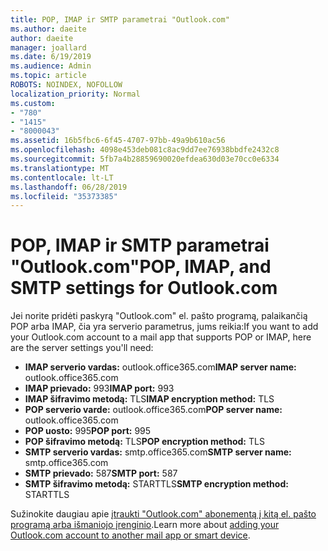 ```yaml
---
title: POP, IMAP ir SMTP parametrai "Outlook.com"
ms.author: daeite
author: daeite
manager: joallard
ms.date: 6/19/2019
ms.audience: Admin
ms.topic: article
ROBOTS: NOINDEX, NOFOLLOW
localization_priority: Normal
ms.custom:
- "780"
- "1415"
- "8000043"
ms.assetid: 16b5fbc6-6f45-4707-97bb-49a9b610ac56
ms.openlocfilehash: 4098e453deb081c8ac9dd7ee76938bbdfe2432c8
ms.sourcegitcommit: 5fb7a4b28859690020efdea630d03e70cc0e6334
ms.translationtype: MT
ms.contentlocale: lt-LT
ms.lasthandoff: 06/28/2019
ms.locfileid: "35373385"
---
```

# <a name="pop-imap-and-smtp-settings-for-outlookcom"></a><span data-ttu-id="3b4aa-102">POP, IMAP ir SMTP parametrai "Outlook.com"</span><span class="sxs-lookup"><span data-stu-id="3b4aa-102">POP, IMAP, and SMTP settings for Outlook.com</span></span>

<span data-ttu-id="3b4aa-103">Jei norite pridėti paskyrą "Outlook.com" el. pašto programą, palaikančią POP arba IMAP, čia yra serverio parametrus, jums reikia:</span><span class="sxs-lookup"><span data-stu-id="3b4aa-103">If you want to add your Outlook.com account to a mail app that supports POP or IMAP, here are the server settings you'll need:</span></span>
  
- <span data-ttu-id="3b4aa-104">**IMAP serverio vardas:** outlook.office365.com</span><span class="sxs-lookup"><span data-stu-id="3b4aa-104">**IMAP server name:** outlook.office365.com</span></span>
- <span data-ttu-id="3b4aa-105">**IMAP prievado:** 993</span><span class="sxs-lookup"><span data-stu-id="3b4aa-105">**IMAP port:** 993</span></span>
- <span data-ttu-id="3b4aa-106">**IMAP šifravimo metodą:** TLS</span><span class="sxs-lookup"><span data-stu-id="3b4aa-106">**IMAP encryption method:** TLS</span></span>
- <span data-ttu-id="3b4aa-107">**POP serverio varde:** outlook.office365.com</span><span class="sxs-lookup"><span data-stu-id="3b4aa-107">**POP server name:** outlook.office365.com</span></span>  
- <span data-ttu-id="3b4aa-108">**POP uosto:** 995</span><span class="sxs-lookup"><span data-stu-id="3b4aa-108">**POP port:** 995</span></span>  
- <span data-ttu-id="3b4aa-109">**POP šifravimo metodą:** TLS</span><span class="sxs-lookup"><span data-stu-id="3b4aa-109">**POP encryption method:** TLS</span></span>  
- <span data-ttu-id="3b4aa-110">**SMTP serverio vardas:** smtp.office365.com</span><span class="sxs-lookup"><span data-stu-id="3b4aa-110">**SMTP server name:** smtp.office365.com</span></span>
- <span data-ttu-id="3b4aa-111">**SMTP prievado:** 587</span><span class="sxs-lookup"><span data-stu-id="3b4aa-111">**SMTP port:** 587</span></span>
- <span data-ttu-id="3b4aa-112">**SMTP šifravimo metodą:** STARTTLS</span><span class="sxs-lookup"><span data-stu-id="3b4aa-112">**SMTP encryption method:** STARTTLS</span></span>

<span data-ttu-id="3b4aa-113">Sužinokite daugiau apie [įtraukti "Outlook.com" abonementą į kitą el. pašto programą arba išmaniojo įrenginio](https://support.office.com/article/73f3b178-0009-41ae-aab1-87b80fa94970).</span><span class="sxs-lookup"><span data-stu-id="3b4aa-113">Learn more about [adding your Outlook.com account to another mail app or smart device](https://support.office.com/article/73f3b178-0009-41ae-aab1-87b80fa94970).</span></span>